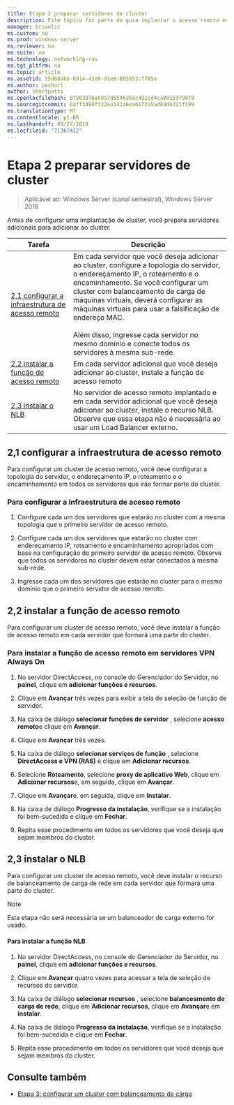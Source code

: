 ```yaml
---
title: Etapa 2 preparar servidores de cluster
description: Este tópico faz parte do guia implantar o acesso remoto em um cluster no Windows Server 2016.
manager: brianlic
ms.custom: na
ms.prod: windows-server
ms.reviewer: na
ms.suite: na
ms.technology: networking-ras
ms.tgt_pltfrm: na
ms.topic: article
ms.assetid: 35d68abb-6914-42e0-91e8-803933cf785e
ms.author: pashort
author: shortpatti
ms.openlocfilehash: 87983076ee8a7d5546a5ac491ed4ca88153798f0
ms.sourcegitcommit: 6aff3d88ff22ea141a6ea6572a5ad8dd6321f199
ms.translationtype: MT
ms.contentlocale: pt-BR
ms.lasthandoff: 09/27/2019
ms.locfileid: "71367412"
---
```

# <a name="step-2-prepare-cluster-servers"></a>Etapa 2 preparar servidores de cluster

>Aplicável ao: Windows Server (canal semestral), Windows Server 2016

Antes de configurar uma implantação de cluster, você prepara servidores adicionais para adicionar ao cluster.  
  
|Tarefa|Descrição|  
|----|--------|  
|[2,1 configurar a infraestrutura de acesso remoto](#BKMK_config)|Em cada servidor que você deseja adicionar ao cluster, configure a topologia do servidor, o endereçamento IP, o roteamento e o encaminhamento. Se você configurar um cluster com balanceamento de carga de máquinas virtuais, deverá configurar as máquinas virtuais para usar a falsificação de endereço MAC.<br /><br />Além disso, ingresse cada servidor no mesmo domínio e conecte todos os servidores à mesma sub-rede.|  
|[2,2 instalar a função de acesso remoto](#BKMK_Install)|Em cada servidor adicional que você deseja adicionar ao cluster, instale a função de acesso remoto|  
|[2,3 instalar o NLB](#BKMK_NLB)|No servidor de acesso remoto implantado e em cada servidor adicional que você deseja adicionar ao cluster, instale o recurso NLB. Observe que essa etapa não é necessária ao usar um Load Balancer externo.|  
  
## <a name="BKMK_config"></a>2,1 configurar a infraestrutura de acesso remoto  
Para configurar um cluster de acesso remoto, você deve configurar a topologia do servidor, o endereçamento IP, o roteamento e o encaminhamento em todos os servidores que irão formar parte do cluster.  
  
### <a name="to-configure-the-remote-access-infrastructure"></a>Para configurar a infraestrutura de acesso remoto  
  
1.  Configure cada um dos servidores que estarão no cluster com a mesma topologia que o primeiro servidor de acesso remoto.  
  
2.  Configure cada um dos servidores que estarão no cluster com endereçamento IP, roteamento e encaminhamento apropriados com base na configuração do primeiro servidor de acesso remoto. Observe que todos os servidores no cluster devem estar conectados à mesma sub-rede.  
  
3.  Ingresse cada um dos servidores que estarão no cluster para o mesmo domínio que o primeiro servidor de acesso remoto.  
  
## <a name="BKMK_Install"></a>2,2 instalar a função de acesso remoto  
Para configurar um cluster de acesso remoto, você deve instalar a função de acesso remoto em cada servidor que formará uma parte do cluster.  
  
### <a name="to-install-the-remote-access-role-on-always-on-vpn-servers"></a>Para instalar a função de acesso remoto em servidores VPN Always On  
  
1.  No servidor DirectAccess, no console do Gerenciador do Servidor, no **painel**, clique em **adicionar funções e recursos**.  
  
2.  Clique em **Avançar** três vezes para exibir a tela de seleção de função de servidor.  
  
3.  Na caixa de diálogo **selecionar funções de servidor** , selecione **acesso remoto**e clique em **Avançar**.  
  
4.  Clique em **Avançar** três vezes.  
  
5.  Na caixa de diálogo **selecionar serviços de função** , selecione **DirectAccess e VPN (RAS)** e clique em **Adicionar recursos**.  
  
6.  Selecione **Roteamento**, selecione **proxy de aplicativo Web**, clique em **Adicionar recursos**e, em seguida, clique em **Avançar**.  
  
7. Clique em **Avançar**e, em seguida, clique em **Instalar**.  
  
8.  Na caixa de diálogo **Progresso da instalação**, verifique se a instalação foi bem-sucedida e clique em **Fechar**.  
  
9.  Repita esse procedimento em todos os servidores que você deseja que sejam membros do cluster.  
  
## <a name="BKMK_NLB"></a>2,3 instalar o NLB  
Para configurar um cluster de acesso remoto, você deve instalar o recurso de balanceamento de carga de rede em cada servidor que formará uma parte do cluster.  
  
> [!NOTE]  
> Esta etapa não será necessária se um balanceador de carga externo for usado.  
  
#### <a name="to-install-the-nlb-role"></a>Para instalar a função NLB  
  
1.  No servidor DirectAccess, no console do Gerenciador do Servidor, no **painel**, clique em **adicionar funções e recursos**.  
  
2.  Clique em **Avançar** quatro vezes para acessar a tela de seleção de recursos do servidor.  
  
3.  Na caixa de diálogo **selecionar recursos** , selecione **balanceamento de carga de rede**, clique em **Adicionar recursos**, clique em **Avançar**e em **instalar**.  
  
4.  Na caixa de diálogo **Progresso da instalação**, verifique se a instalação foi bem-sucedida e clique em **Fechar**.  
  
5.  Repita esse procedimento em todos os servidores que você deseja que sejam membros do cluster.  
  
## <a name="BKMK_Links"></a>Consulte também  
  
-   [Etapa 3: configurar um cluster com balanceamento de carga](Step-3-Configure-a-Load-Balanced-Cluster.md)  
  


